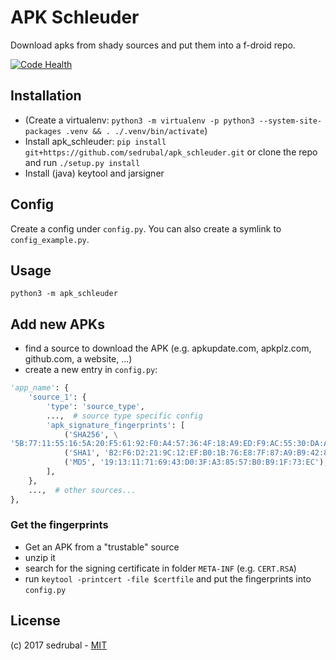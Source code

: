 # APK Schleuder

Download apks from shady sources and put them into a f-droid repo.

[![Code Health](https://landscape.io/github/sedrubal/apk_schleuder/master/landscape.svg?style=flat)](https://landscape.io/github/sedrubal/apk_schleuder/master)

## Installation

- (Create a virtualenv: `python3 -m virtualenv -p python3 --system-site-packages .venv && . ./.venv/bin/activate`)
- Install apk_schleuder: `pip install git+https://github.com/sedrubal/apk_schleuder.git` or clone the repo and run `./setup.py install`
- Install (java) keytool and jarsigner

## Config

Create a config under `config.py`. You can also create a symlink to `config_example.py`.

## Usage

`python3 -m apk_schleuder`

## Add new APKs

- find a source to download the APK (e.g. apkupdate.com, apkplz.com, github.com, a website, ...)
- create a new entry in `config.py`:

```py
'app_name': {
    'source_1': {
        'type': 'source_type',
        ...,  # source type specific config
        'apk_signature_fingerprints': [
            ('SHA256', \
'5B:77:11:55:16:5A:20:F5:61:92:F0:A4:57:36:4F:18:A9:ED:F9:AC:55:30:DA:A3:3A:0B:C3:7F:63:0E:82:39'),
            ('SHA1', 'B2:F6:D2:21:9C:12:EF:B0:1B:76:E8:7F:87:A9:B9:42:86:BA:2C:C9'),
            ('MD5', '19:13:11:71:69:43:D0:3F:A3:85:57:B0:B9:1F:73:EC'),
        ],
    },
    ...,  # other sources...
},
```

### Get the fingerprints

- Get an APK from a "trustable" source
- unzip it
- search for the signing certificate in folder `META-INF` (e.g. `CERT.RSA`)
- run `keytool -printcert -file $certfile` and put the fingerprints into `config.py`

## License

(c) 2017 sedrubal - [MIT](https://opensource.org/licenses/MIT)
